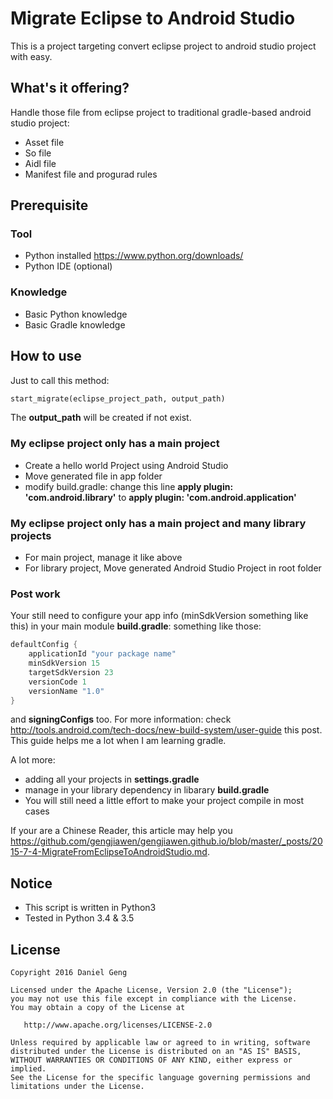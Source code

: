 Migrate Eclipse to Android Studio
========
This is a project targeting convert eclipse project to android studio project with easy.

## What's it offering?
Handle those file from eclipse project to traditional gradle-based android studio project:
* Asset file
* So file
* Aidl file
* Manifest file and progurad rules

## Prerequisite
### Tool
* Python installed <https://www.python.org/downloads/>
* Python IDE (optional)

### Knowledge
* Basic Python knowledge
* Basic Gradle knowledge

## How to use
Just to call this method:
```Python
start_migrate(eclipse_project_path, output_path)
```
The **output_path** will be created if not exist.

### My eclipse project only has a main project
* Create a hello world Project using Android Studio
* Move generated file in app folder
* modify build.gradle:
change this line **apply plugin: 'com.android.library'** to **apply plugin: 'com.android.application'**

### My eclipse project only has a main project and many library projects
* For main project, manage it like above
* For library project, Move generated Android Studio Project in root folder

### Post work
Your still need to configure your app info (minSdkVersion something like this) in your main module **build.gradle**:
something like those:
```groovy
defaultConfig {
    applicationId "your package name"
    minSdkVersion 15
    targetSdkVersion 23
    versionCode 1
    versionName "1.0"
}
```
and **signingConfigs** too.
For more information: check <http://tools.android.com/tech-docs/new-build-system/user-guide> this post.
This guide helps me a lot when I am learning gradle.

A lot more:
* adding all your projects in **settings.gradle**
* manage in your library dependency in libarary **build.gradle**
* You will still need a little effort to make your project compile in most cases

If your are a Chinese Reader, this article may help you <https://github.com/gengjiawen/gengjiawen.github.io/blob/master/_posts/2015-7-4-MigrateFromEclipseToAndroidStudio.md>.

## Notice
* This script is written in Python3
* Tested in Python 3.4 & 3.5

## License

    Copyright 2016 Daniel Geng

    Licensed under the Apache License, Version 2.0 (the "License");
    you may not use this file except in compliance with the License.
    You may obtain a copy of the License at

       http://www.apache.org/licenses/LICENSE-2.0

    Unless required by applicable law or agreed to in writing, software
    distributed under the License is distributed on an "AS IS" BASIS,
    WITHOUT WARRANTIES OR CONDITIONS OF ANY KIND, either express or implied.
    See the License for the specific language governing permissions and
    limitations under the License.

